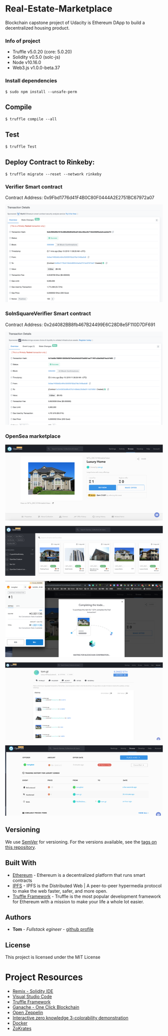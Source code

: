 # Real-Estate-Marketplace

Blockchain capstone project of Udacity is Ethereum DApp to build a decentralized housing product.

### Info of project

* Truffle v5.0.20 (core: 5.0.20)
* Solidity v0.5.0 (solc-js)
* Node v10.16.0
* Web3.js v1.0.0-beta.37

### Install dependencies

```
$ sudo npm install --unsafe-perm
```

## Compile 

```
$ truffle compile --all
```

## Test

```
$ truffle Test
```

## Deploy Contract to Rinkeby:

```
$ truffle migrate --reset --network rinkeby
```

### Verifier Smart contract

Contract Address: 0x9Fbd1776d41F4B0C80F0444A2E2751BC67972a07

![Verifier](img/Verifier.png)

### SolnSquareVerifier Smart contract

Contract Address: 0x2d4082BB8fb467B24499E6C28D8e5F110D7DF691

![SolnSquareVerifier](img/SolnSquareVerifier.png)

### OpenSea marketplace


![marketplace](img/1.png)

![marketplace](img/3.png)

![marketplace](img/4.png)

![marketplace](img/5.png)

![marketplace](img/6.png)


## Versioning

We use [SemVer](http://semver.org/) for versioning. For the versions available, see the [tags on this repository](https://github.com/your/project/tags).

## Built With

* [Ethereum](https://www.ethereum.org/) - Ethereum is a decentralized platform that runs smart contracts
* [IPFS](https://ipfs.io/) - IPFS is the Distributed Web | A peer-to-peer hypermedia protocol
to make the web faster, safer, and more open.
* [Truffle Framework](http://truffleframework.com/) - Truffle is the most popular development framework for Ethereum with a mission to make your life a whole lot easier.

## Authors

* **Tom** - *Fullstack egineer* - [github profile](https://github.com/tomgtqq)

## License

This project is licensed under the MIT License

# Project Resources

* [Remix - Solidity IDE](https://remix.ethereum.org/)
* [Visual Studio Code](https://code.visualstudio.com/)
* [Truffle Framework](https://truffleframework.com/)
* [Ganache - One Click Blockchain](https://truffleframework.com/ganache)
* [Open Zeppelin ](https://openzeppelin.org/)
* [Interactive zero knowledge 3-colorability demonstration](http://web.mit.edu/~ezyang/Public/graph/svg.html)
* [Docker](https://docs.docker.com/install/)
* [ZoKrates](https://github.com/Zokrates/ZoKrates)
